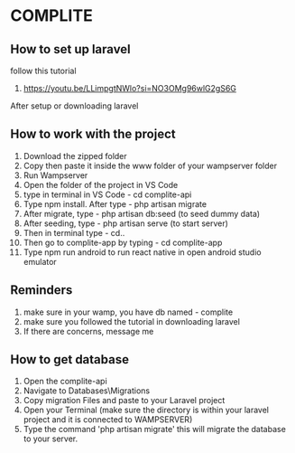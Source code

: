 # COMPLITE

## How to set up laravel
follow this tutorial
1. https://youtu.be/LLimpgtNWlo?si=NO3OMg96wlG2gS6G

After setup or downloading laravel
## How to work with the project
1. Download the zipped folder
2. Copy then paste it inside the www folder of your wampserver folder
3. Run Wampserver
4. Open the folder of the project in VS Code
5. type in terminal in VS Code - cd complite-api
6. Type npm install. After type - php artisan migrate
7. After migrate, type - php artisan db:seed (to seed dummy data)
8. After seeding, type - php artisan serve (to start server)
7. Then in terminal type - cd..
8. Then go to complite-app by typing - cd complite-app
9. Type npm run android to run react native in open android studio emulator

## Reminders
1. make sure in your wamp, you have db named - complite
2. make sure you followed the tutorial in downloading laravel
3. If there are concerns, message me

## How to get database

1. Open the complite-api
2. Navigate to Databases\Migrations
3. Copy migration Files and paste to your Laravel project
4. Open your Terminal (make sure the directory is within your laravel project and it is connected to WAMPSERVER)
5. Type the command 'php artisan migrate' this will migrate the database to your server.
